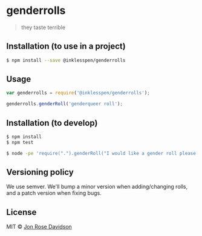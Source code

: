 # genderrolls
> they taste terrible

## Installation (to use in a project)

```sh
$ npm install --save @inklesspen/genderrolls
```

## Usage

```js
var genderrolls = require('@inklesspen/genderrolls');

genderrolls.genderRoll('genderqueer roll');
```

## Installation (to develop)

```sh
$ npm install
$ npm test
```

```sh
$ node -pe 'require(".").genderRoll("I would like a gender roll please.")'
```

## Versioning policy

We use semver. We'll bump a minor version when adding/changing rolls, and a patch version when fixing bugs.

## License

MIT © [Jon Rose Davidson]()
